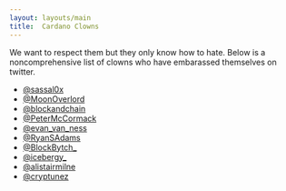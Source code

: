 ```yaml
---
layout: layouts/main
title:  Cardano Clowns
---
```


We want to respect them but they only know how to hate. Below is a noncomprehensive list of clowns who have embarassed
themselves on twitter.

* [@sassal0x](/u/sassal0x)
* [@MoonOverlord](/u/@MoonOverlord)
* [@blockandchain](/u/@blockandchain)
* [@PeterMcCormack](/u/@PeterMcCormack)
* [@evan_van_ness](/u/evan_van_ness)
* [@RyanSAdams](/u/RyanSAdams)
* [@BlockBytch_](/u/@BlockBytch_)
* [@icebergy_](/u/@icebergy_)
* [@alistairmilne](/u/@alistairmilne)
* [@cryptunez](/u/@cryptunez)
  